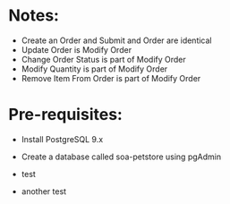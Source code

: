 Notes:
==========

* Create an Order and Submit and Order are identical
* Update Order is Modify Order
* Change Order Status is part of Modify Order
* Modify Quantity is part of Modify Order
* Remove Item From Order is part of Modify Order

Pre-requisites:
==========
* Install PostgreSQL 9.x
* Create a database called soa-petstore using pgAdmin

* test
* another test


